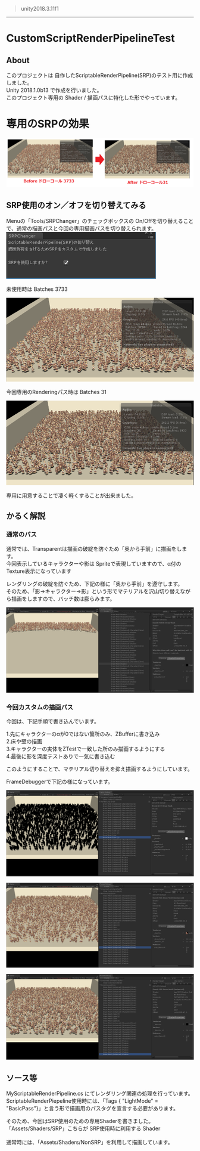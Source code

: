 > unity2018.3.11f1

---

# CustomScriptRenderPipelineTest

## About
このプロジェクトは 自作したScriptableRenderPipeline(SRP)のテスト用に作成しました。<br />
Unity 2018.1.0b13 で作成を行いました。<br />
このプロジェクト専用の Shader / 描画パスに特化した形でやっています。<br />

# 専用のSRPの効果
![alt text](docs/BeforeAfter.png)

## SRP使用のオン／オフを切り替えてみる
Menuの「Tools/SRPChanger」のチェックボックスの On/Offを切り替えることで、通常の描画パスと今回の専用描画パスを切り替えられます。<br />
![alt text](docs/SPRChanger.png)

未使用時は Batches 3733

![alt text](docs/SRPOff.png)

今回専用のRenderingパス時は Batches 31

![alt text](docs/CustomSRPOn.png)

専用に用意することで凄く軽くすることが出来ました。

## かるく解説
### 通常のパス
通常では、Transparentは描画の破綻を防ぐため「奥から手前」に描画をします。<br />
今回表示しているキャラクターや影は Spriteで表現していますので、α付のTexture表示になっています<br/>

レンダリングの破綻を防ぐため、下記の様に「奥から手前」を遵守します。<br/>
そのため、「影→キャラクター→影」という形でマテリアルを沢山切り替えながら描画をしますので、バッチ数は膨らみます。<br />

![alt text](docs/SRPOff_FrameDebugger.png)

### 今回カスタムの描画パス
今回は、下記手順で書き込んでいます。

1.先にキャラクターのαが0ではない箇所のみ、ZBufferに書き込み<br />
2.床や壁の描画<br />
3.キャラクターの実体をZTestで一致した所のみ描画するようにする<br />
4.最後に影を深度テストありで一気に書き込む<br />

このようにすることで、マテリアル切り替えを抑え描画するようにしています。<br />

FrameDebuggerで下記の様になっています。

![alt text](docs/CustomFrame1.png)

![alt text](docs/CustomFrame2.png)

![alt text](docs/CustomFrame3.png)


## ソース等

MyScriptableRenderPipeline.cs にてレンダリング関連の処理を行っています。<br />
ScriptableRenderPiepeline使用時には、「Tags { "LightMode" = "BasicPass"}」と言う形で描画用のパスタグを宣言する必要があります。<br />

そのため、今回はSRP使用のための専用Shaderを書きました。<br />
「Assets/Shaders/SRP」こちらが SRP使用時に利用する Shader<br />
<br />
通常時には、「Assets/Shaders/NonSRP」を利用して描画しています。
